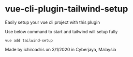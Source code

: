 # vue-cli-plugin-tailwind-setup
Easily setup your vue cli project with this plugin

Use below command to start and tailwind will setup fully
```
vue add tailwind-setup
```


Made by ichiroadris on 3/1/2020 in Cyberjaya, Malaysia
